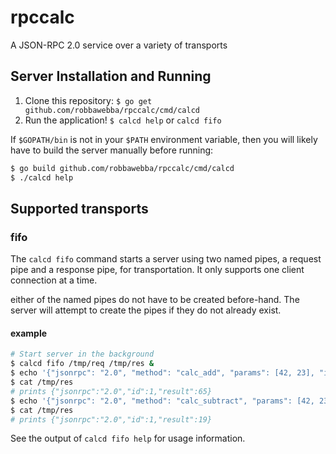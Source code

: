 # rpccalc

A JSON-RPC 2.0 service over a variety of transports

## Server Installation and Running
1. Clone this repository: `$ go get github.com/robbawebba/rpccalc/cmd/calcd`
2. Run the application! `$ calcd help` or `calcd fifo`

  If `$GOPATH/bin` is not in your `$PATH` environment variable, then you will
  likely have to build the server manually before running:
  ```bash
  $ go build github.com/robbawebba/rpccalc/cmd/calcd
  $ ./calcd help
  ```

## Supported transports
### fifo
The `calcd fifo` command starts a server using two named pipes, a request pipe and a response pipe, for transportation. It only supports one client connection at a time.

either of the named pipes do not have to be created before-hand. The server will attempt
to create the pipes if they do not already exist.

#### example
```bash
# Start server in the background
$ calcd fifo /tmp/req /tmp/res &
$ echo '{"jsonrpc": "2.0", "method": "calc_add", "params": [42, 23], "id": 1}' > /tmp/req
$ cat /tmp/res
# prints {"jsonrpc":"2.0","id":1,"result":65}
$ echo '{"jsonrpc": "2.0", "method": "calc_subtract", "params": [42, 23], "id": 1}' > /tmp/req
$ cat /tmp/res
# prints {"jsonrpc":"2.0","id":1,"result":19}
```

See the output of `calcd fifo help` for usage information.
